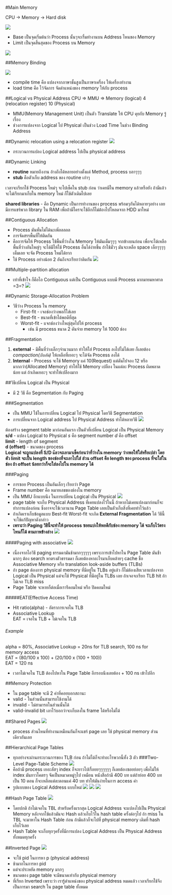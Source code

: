#Main Memory

CPU -> Memory -> Hard disk

![](./imgs/main-memory-1.jpg)

* Base เป็นจุดเริ่มต้นว่า Process นั้นๆจะเรื่มทำงานบน Address ไหนของ Memory
* Limit เป็นจุดสิ้นสุดของ Process บน Memory

![](./imgs/main-memory-2.jpg)

##Memory Binding

![](./imgs/address-binding.jpg)

* compile time คือ แปลงจากภาษาชั้นสูงเป็นภาษาเครื่อง ให้เครื่องทำงาน
* load time คือ ไว้จัดการ จัดตำแหน่งของ memory ให้กับ process

##Logical vs Physical Address
        CPU         =>          MMU             =>    Memory
    (logical)   4 (relocation register)     10    (Physical)

* MMU(Memory Management Unit) เป็นตัว Translate ให้ CPU คุยกับ Memory รู้เรื่อง
* ช่วงการแปลงจาก Logical ไป Physical เป็นช่วง Load Time ในช่วง Binding Address

##Dynamic relocation using a relocation register
![](./imgs/Dynamic-relocation.jpg)
* กระบวนการแปลง Logical address ไปเป็น physical address

##Dynamic Linking
* **routine** หมายถึงงาน อ้างถึงได้หลายอย่างตั้งแต่ Method, process บลาๆๆๆ
* **stub** คือตัวเก็บ address ของ routine เก่าๆ

เวลาจะเรียกใช้ Process ใหม่ๆ จะไปเช็คใน stub ก่อน ว่าเคยมีใน memory แล้วหรือยัง ถ้ามีแล้วจะไม่เรียกมาเก็บใน memory ใหม่ ก็ใช้ตัวเดิมไปเลย

**shared libraries** - คือ Dynamic เป็นการทำงานของ process พร้อมๆกันได้หลายๆอย่าง เลยมีการแชร์พวก library ใน RAM เพื่อถ้ามีใครจะใช้อีกก็ไม่ต้องไปโหลดจาก HDD มาใหม่

##Contiguous Allocation
* Process มันหั่นไม่ได้นะเพิ่ลลลลล
* การจัดสรรพื้นที่ให้ติดกัน
* คือการจัดให้ Process ใช้พื้นที่ว่างใน Memory ให้มันเต็มๆๆๆ จากข้างบนก่อน เพื่อจะได้เหลือพื้นที่ว่างอันใหญ่ๆ จะได้มีให้ใช้ Process อื่นได้ง่ายขึ้น ถ้าใช้มั่วๆ มันจะเหลือ space เล็กๆๆๆๆ เต็มเลย จะจัด Process ใหม่ได้ยาก
* ใช้ Process อย่างน้อย 2 อันถึงจะเรียกว่าติดกัน
![](./imgs/Relocation-register.jpg)

##Multiple-partition allocation
* เท่าที่เข้าใจ ก็คือไอ Contiguous แต่เป็น Contiguous แบบมี Process มากมายมหาศาล =3=?
![](./imgs/multiple-allocation.jpg)

##Dynamic Storage-Allocation Problem
* วิธีว่าง Process ใน memory
  * First-fit - เจอช่องว่างพอก็ใส่เลย
  * Best-fit - ขนาดที่เข้าได้พอดีที่สุด
  * Worst-fit - แจกช่องว่างใหญ่สุดไปให้ process
    - เช่น มี process ขนาด 2 ดันจ่าย memory ให้ 1000 ช่อง

##Fragmentation
1. **external** - มีพื้นที่ว่างเล็กๆจำนวนมาก ทำให้ใส่ Process ลงไปไม่ได้เลย ก็เลยต้อง _compaction(บีบอัด)_ ให้เหลือที่เยอะๆ จะได้จัด Process ลงได้
2. **Internal** - Process จะใช้ Memory แค่ 10(Request) แต่ดันไปจอง 12 หรือ มากกว่า(Allocated Memory) ทำให้ใช้ Memory เปลือง ในแต่ละ Process ผิดพลาดน้อย แต่ ถ้าเกิดเยอะๆ จะทำให้เปลืองมาก

##วิธีเปลี่ยน Logical เป็น Physical
- มี 2 วิธี คือ Segmentation กับ Paging

###Segmentation
* เป็น MMU ใช้ในการเปลี่ยน Logical ไป Physical โดยวิธี Segmentation
* การเปลี่ยนจาก Logical address ไป Physical Address ทำได้หลายวิธี
![](./imgs/SegmentationHardware.jpg)

ต้องสร้าง segment table มาก่อนอันแรก เป็นตัวที่เปลี่ยน Logical เป็น Physical Memory <br>
**s/d** - แปลง Logical to Physical _s_ คือ segment number _d_ คือ offset<br>
**limit** - length of segment<br>
**d (offset)** - ขนาดของ process<br>
**Logical จะถูกแปลงที่ S/D แ้ลวจะเอามาเช็คก่อนว่าที่ว่างใน memory ว่างพอให้ใส่หรือเปล่า โดยตัว limit จะเป็น length ของช่องที่จะเอาไปใส่ ส่วน offset คือ length ของ process ที่จะใส่ในช่อง ถ้า offset น้อยกว่าก็จะใส่ลงไปใน memory ได้**

###Paging
* การซอย Process เป็นอันเล็กๆ เรียกว่า Page
* Frame number คือ หมายเลขของช่องใน memory
* เป็น MMU อีกแบบนึง ในการเปลี่ยน Logical เป็น Physical
![](./imgs/paging.jpg)
* page table จะเก็บ Physical Address ที่เคยแปลงไว้ในนี้ ถ้าหากไม่เคยแปลงมาก่อนก็จะทำการแปลงก่อน ซึ่งอาจจะใช้เวลานาน Page Table เลยเป็นตัวเก็บสิ่งที่เคยทำไว้แล้ว
* ถ้าเกิดเราเก็บข้อมูลแบบ Best-fit Worst-fit จะเกิด **External Fragmentation** ได้ วิธีนี้จะใช้แก้ปัญหาดังกล่าว
* **เพราะว่า Paging วิธีนี้จะทำให้ process ซอยแบ่งให้พอดีกับช่อง memory ได้ จะเก็บไว้ตรงไหนก็ได้ ตามภาพข้างล่าง**
![](./imgs/paging-table.jpg)

####Paging with associative
![](./imgs/paging-associate.jpg)
* เนื่องจากไอวิธี paging ธรรมดามันช้ามากๆๆๆๆๆ เพราะการเข้าไปหาใน Page Table มันช้้ามากๆ ต้อง search หาตรงตัวธรรมดา ก็เลยต้องหาอะไรมาเก็บคล้ายๆ cache ชื่อ Associative Memory หรือ translation look-aside buffers (TLBs)
* ถ้า page ต้องการ physical memory ที่มีอยู่ใน TLBs อยู่แล้ว ก็ไม่ต้องเสียเวลาแปลงจาก Logical เป็น Physical แต่จะใช้ Physical ที่มีอยู่ใน TLBs เลย ถ้าเจอจะเรียก TLB hit ถ้าไม่เจอ TLB miss
* Page Table จะหายก็ต่อเมื่อเรารีคอมใหม่ หรือ ปิดคอมใหม่

#####EAT(Effective Access Time)
* Hit ratio(alpha) - อัตราการเจอใน TLB
* Associative Lookup<br>
EAT = เจอใน TLB + ไม่เจอใน TLB
###### Example
alpha = 80%, Associative Lookup = 20ns for TLB search, 100 ns for memory access<br>
EAT = (80/100 x 100) + (20/100 x (100 + 100))<br>
EAT = 120 ns<br>
 - เวลาไม่เจอใน TLB ต้องไปหาใน Page Table อีกรอบนึงเลยต้อง + 100 ns เข้าไปอีก

##Memory Protection
* ใน page table จะมี 2 ค่าที่คอยบอกสถานะ
* valid - ในส่วนนั้นสามารถใช้งานได้
* invalid - ไม่สามารถในส่วนนั้นได้
* valid-invalid bit เอาไว้บอกว่าจะเก็บลงใน frame ได้หรือไม่ได้

##Shared Pages
![](./imgs/shared-pages.jpg)
* process ส่วนไหนที่ทำงานเหมือนกันก็จะแชร์ page เลย ใช้ physical memory ส่วนเดียวกันเลย

##Hierarchical Page Tables
* ทุกอย่างจะผ่านกระบวนการของ TLB ก่อน ถ้าไม่ได้ก็จะทำอะไรพวกนี้ทั้ง 3 ตัว
###Two-Level Page-Table Scheme
![](./imgs/two-level.jpg)
* คือถ้ามี process เยอะสัสๆ index ก็จะยาวไปเรื่อยยๆๆๆๆๆๆ ก็เลยต้องซอยย่อยๆ เพื่อไม่ให้ index มันยาวโคตรๆ จัดเป็นหมวดหมู่ๆไป เหมือน หนังสือถ้ามี 400 บท แต่ถ้าย่อย 400 บทเป็น 10 ตอน ก็จะเหลือแต่ละตอนแค่ 40 บท ทำให้มันง่ายในการ access ค่า
* รูปแบบของ Logical Address แบบใหม่
![](./imgs/two-level-2.jpg)
![](./imgs/two-level-3.jpg)
![](./imgs/two-level-4.jpg)

##Hash Page Table
![](./imgs/hash-table.jpg)
* โดยปกติ ถ้าไม่เจอใน TBL สำหรับครั้งแรกสุด Logical Address จะแปลงไปเป็น Physical Memory หลังจากใช้แล้วมันจะ Hash แล้วเก็บไว้ใน hash table ครั้งต่อๆไป ถ้า miss ใน TBL จะมาหาใน Hash Table ก่อน ถ้ามีแล้วก็จะไปที่ physical memory เดิมที่ hash เก็บไว้เลย
* Hash Table จะเก็บทุกๆครั้งที่มีการแปลง Logical Address เป็น Physical Address ทั้งหมดทุกครั้ง

##Inverted Page
![](./imgs/Inverted-Page.jpg)
* จะใช้ pid ในการหา p (physical address)
* ช้ามากในการหา pid
* แต่จะประหยัด memory มากๆ
* ขนาดของ page table จะมีขนาดเท่ากับ physical memory
* ที่เรียก Inverted เพราะว่า เรารู้ตำแหน่งของ physical address หมดแล้ว เวลาเรียกใช้จึงเป็นการมา search ใน page table ทั้งหมด

